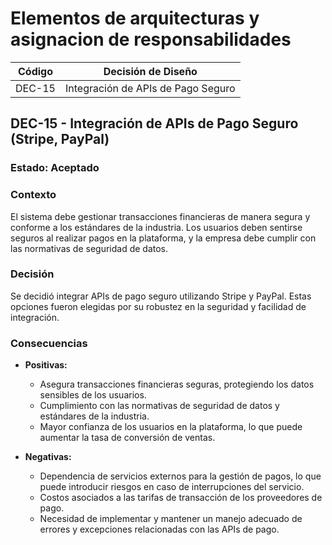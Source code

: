 # Elementos de arquitecturas y asignacion de responsabilidades

| Código | Decisión de Diseño        |
|--------|-------------------------|
| DEC-15 | Integración de APIs de Pago Seguro    |


## DEC-15 - Integración de APIs de Pago Seguro (Stripe, PayPal)

### Estado: Aceptado

### Contexto
El sistema debe gestionar transacciones financieras de manera segura y conforme a los estándares de la industria. Los usuarios deben sentirse seguros al realizar pagos en la plataforma, y la empresa debe cumplir con las normativas de seguridad de datos.

### Decisión
Se decidió integrar APIs de pago seguro utilizando Stripe y PayPal. Estas opciones fueron elegidas por su robustez en la seguridad y facilidad de integración.

### Consecuencias

- **Positivas:**
  - Asegura transacciones financieras seguras, protegiendo los datos sensibles de los usuarios.
  - Cumplimiento con las normativas de seguridad de datos y estándares de la industria.
  - Mayor confianza de los usuarios en la plataforma, lo que puede aumentar la tasa de conversión de ventas.

- **Negativas:**
  - Dependencia de servicios externos para la gestión de pagos, lo que puede introducir riesgos en caso de interrupciones del servicio.
  - Costos asociados a las tarifas de transacción de los proveedores de pago.
  - Necesidad de implementar y mantener un manejo adecuado de errores y excepciones relacionadas con las APIs de pago.




